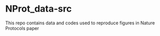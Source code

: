 # NProt_data-src
This repo contains data and codes used to reproduce figures in Nature Protocols paper
